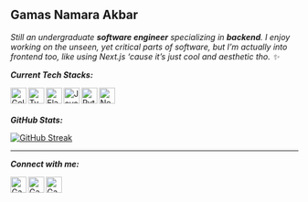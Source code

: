## Gamas Namara Akbar
_Still an undergraduate **software engineer** specializing in **backend**. I enjoy working on the unseen, yet critical parts of software, but I’m actually into frontend too, like using Next.js ‘cause it’s just cool and aesthetic tho. ✨_

**_Current Tech Stacks:_**

<a href="https://go.dev" target="_blank">
    <img align="left" alt="Golang" height="28px" src="https://www.vectorlogo.zone/logos/golang/golang-official.svg" />
</a>
<a href="https://typescriptlang.org" target="_blank">
    <img align="left" alt="TypeScript" height="28px" src="https://www.vectorlogo.zone/logos/typescriptlang/typescriptlang-icon.svg" />
</a>
<a href="https://elastic.co" target="_blank">
    <img align="left" alt="Elasticsearch" height="28px" src="https://www.vectorlogo.zone/logos/elastic/elastic-ar21.svg" />
</a>
<a href="https://java.com" target="_blank">
    <img align="left" alt="Java" height="28px" src="https://www.vectorlogo.zone/logos/java/java-icon.svg" />
</a>
<a href="https://python.org" target="_blank">
    <img align="left" alt="Python" height="28px" src="https://www.vectorlogo.zone/logos/python/python-icon.svg" />
</a>
<a href="https://nextjs.org" target="_blank">
    <img align="left" alt="NextJS" height="28px" src="https://www.vectorlogo.zone/logos/nextjs/nextjs-ar21.svg" />
</a>
<br>
<br>

**_GitHub Stats:_**

[![GitHub Streak](https://streak-stats.demolab.com/?user=gamassss)](https://git.io/streak-stats)

---

**_Connect with me:_**

<a href="https://www.linkedin.com/in/gamas-namara-akbar/" target="_blank">
   <img align="left" alt="Gamas Namara Akbar | Linkedin" width="28px" src="https://www.vectorlogo.zone/logos/linkedin/linkedin-icon.svg" />
</a>
<a href="mailto:gamassakbar@gmail.com" target="_blank">
    <img align="left" alt="Gamas Namara Akbar | Gmail" width="28px" src="https://www.vectorlogo.zone/logos/gmail/gmail-icon.svg" />
</a>
<a href="https://medium.com/@gamassakbar" target="_blank">
    <img align="left" alt="Gamas Namara Akbar | Medium" width="28px" src="https://www.vectorlogo.zone/logos/medium/medium-tile.svg" />
</a>
